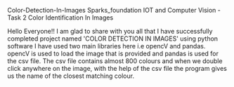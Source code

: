  Color-Detection-In-Images
 Sparks_foundation IOT and Computer Vision - Task 2 Color Identification In Images

Hello Everyone!! I am glad to share with you all that I have successfully completed project named 'COLOR DETECTION IN IMAGES' using python software I have used two main libraries here i.e opencV and pandas. opencV is used to load the image that is provided and pandas is used for the csv file. The csv file contains almost 800 colours and when we double click anywhere on the image, with the help of the csv file the program gives us the name of the closest matching colour.
